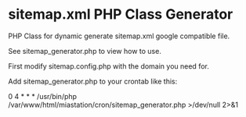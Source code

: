 # sitemap.xml PHP Class Generator

PHP Class for dynamic generate sitemap.xml google compatible file.

See sitemap_generator.php to view how to use.

First modify sitemap.config.php with the domain you need for.

Add sitemap_generator.php to your crontab like this:

0 4 * * * /usr/bin/php /var/www/html/miastation/cron/sitemap_generator.php >/dev/null 2>&1
